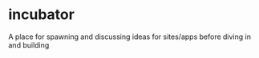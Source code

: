 incubator
=========

A place for spawning and discussing ideas for sites/apps before diving in and building
